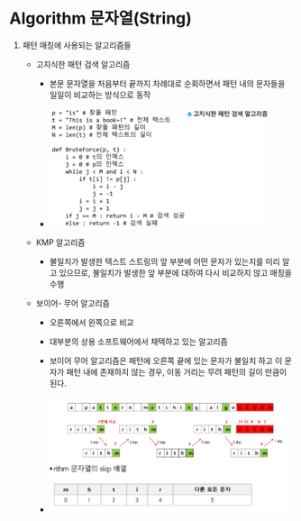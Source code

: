 # Algorithm 문자열(String)

1. 패턴 매칭에 사용되는 알고리즘들
   
   - 고지식한 패턴 검색 알고리즘
     
     - 본문 문자열을 처음부터 끝까지 차례대로 순회하면서 패턴 내의 문자들을 일일이 비교하는 방식으로 동작
     
     - <img src="algorithm_230209_assets/2023-02-09-10-05-07-image.png" title="" alt="" width="390">
       
       
   
   - KMP 알고리즘
     
     - 불일치가 발생한 텍스트 스트링의 앞 부분에 어떤 문자가 있는지를 미리 알고 있으므로, 불일치가 발생한 앞 부분에 대하여 다시 비교하지 않고 매칭을 수행
   
   - 보이어- 무어 알고리즘
     
     - 오른쪽에서 왼쪽으로 비교
     
     - 대부분의 상용 소프트웨어에서 채택하고 있는 알고리즘
     
     - 보이어 무어 알고리즘은 패턴에 오른쪽 끝에 있는 문자가 불일치 하고 이 문자가 패턴 내에 존재하지 않는 경우, 이동 거리는 무려 패턴의 길이 만큼이 된다.
     
     - <img src="algorithm_230209_assets/2023-02-09-10-25-10-image.png" title="" alt="" width="431">


